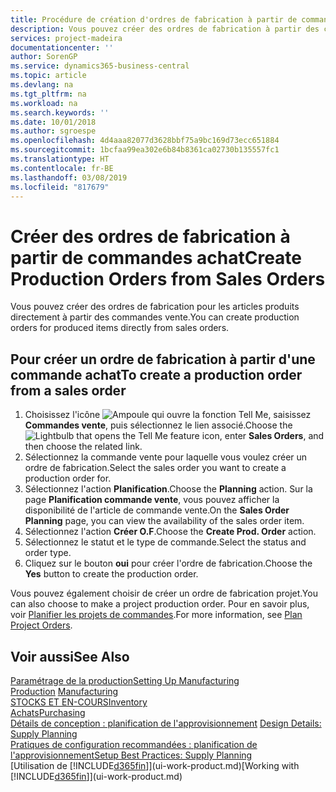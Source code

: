 ```yaml
---
title: Procédure de création d'ordres de fabrication à partir de commandes vente | Microsoft Docs
description: Vous pouvez créer des ordres de fabrication à partir des commandes vente dans le département Ventes & marketing.
services: project-madeira
documentationcenter: ''
author: SorenGP
ms.service: dynamics365-business-central
ms.topic: article
ms.devlang: na
ms.tgt_pltfrm: na
ms.workload: na
ms.search.keywords: ''
ms.date: 10/01/2018
ms.author: sgroespe
ms.openlocfilehash: 4d4aaa82077d3628bbf75a9bc169d73ecc651884
ms.sourcegitcommit: 1bcfaa99ea302e6b84b8361ca02730b135557fc1
ms.translationtype: HT
ms.contentlocale: fr-BE
ms.lasthandoff: 03/08/2019
ms.locfileid: "817679"
---
```

# <a name="create-production-orders-from-sales-orders"></a><span data-ttu-id="5acb2-103">Créer des ordres de fabrication à partir de commandes achat</span><span class="sxs-lookup"><span data-stu-id="5acb2-103">Create Production Orders from Sales Orders</span></span>
<span data-ttu-id="5acb2-104">Vous pouvez créer des ordres de fabrication pour les articles produits directement à partir des commandes vente.</span><span class="sxs-lookup"><span data-stu-id="5acb2-104">You can create production orders for produced items directly from sales orders.</span></span>  

## <a name="to-create-a-production-order-from-a-sales-order"></a><span data-ttu-id="5acb2-105">Pour créer un ordre de fabrication à partir d'une commande achat</span><span class="sxs-lookup"><span data-stu-id="5acb2-105">To create a production order from a sales order</span></span>  

1.  <span data-ttu-id="5acb2-106">Choisissez l'icône ![Ampoule qui ouvre la fonction Tell Me](media/ui-search/search_small.png "Dites-moi ce que vous voulez faire"), saisissez **Commandes vente**, puis sélectionnez le lien associé.</span><span class="sxs-lookup"><span data-stu-id="5acb2-106">Choose the ![Lightbulb that opens the Tell Me feature](media/ui-search/search_small.png "Tell me what you want to do") icon, enter **Sales Orders**, and then choose the related link.</span></span>  
2.  <span data-ttu-id="5acb2-107">Sélectionnez la commande vente pour laquelle vous voulez créer un ordre de fabrication.</span><span class="sxs-lookup"><span data-stu-id="5acb2-107">Select the sales order you want to create a production order for.</span></span>  
3.  <span data-ttu-id="5acb2-108">Sélectionnez l'action **Planification**.</span><span class="sxs-lookup"><span data-stu-id="5acb2-108">Choose the **Planning** action.</span></span> <span data-ttu-id="5acb2-109">Sur la page **Planification commande vente**, vous pouvez afficher la disponibilité de l'article de commande vente.</span><span class="sxs-lookup"><span data-stu-id="5acb2-109">On the **Sales Order Planning** page, you can view the availability of the sales order item.</span></span>  
4.  <span data-ttu-id="5acb2-110">Sélectionnez l'action **Créer O.F**.</span><span class="sxs-lookup"><span data-stu-id="5acb2-110">Choose the **Create Prod. Order** action.</span></span>  
5.  <span data-ttu-id="5acb2-111">Sélectionnez le statut et le type de commande.</span><span class="sxs-lookup"><span data-stu-id="5acb2-111">Select the status and order type.</span></span>  
6.  <span data-ttu-id="5acb2-112">Cliquez sur le bouton **oui** pour créer l'ordre de fabrication.</span><span class="sxs-lookup"><span data-stu-id="5acb2-112">Choose the **Yes** button to create the production order.</span></span>

<span data-ttu-id="5acb2-113">Vous pouvez également choisir de créer un ordre de fabrication projet.</span><span class="sxs-lookup"><span data-stu-id="5acb2-113">You can also choose to make a project production order.</span></span> <span data-ttu-id="5acb2-114">Pour en savoir plus, voir [Planifier les projets de commandes](production-how-to-plan-project-orders.md).</span><span class="sxs-lookup"><span data-stu-id="5acb2-114">For more information, see [Plan Project Orders](production-how-to-plan-project-orders.md).</span></span>   

## <a name="see-also"></a><span data-ttu-id="5acb2-115">Voir aussi</span><span class="sxs-lookup"><span data-stu-id="5acb2-115">See Also</span></span>  
[<span data-ttu-id="5acb2-116">Paramétrage de la production</span><span class="sxs-lookup"><span data-stu-id="5acb2-116">Setting Up Manufacturing</span></span>](production-configure-production-processes.md)  
<span data-ttu-id="5acb2-117">[Production](production-manage-manufacturing.md)  </span><span class="sxs-lookup"><span data-stu-id="5acb2-117">[Manufacturing](production-manage-manufacturing.md)  </span></span>  
[<span data-ttu-id="5acb2-118">STOCKS ET EN-COURS</span><span class="sxs-lookup"><span data-stu-id="5acb2-118">Inventory</span></span>](inventory-manage-inventory.md)  
[<span data-ttu-id="5acb2-119">Achats</span><span class="sxs-lookup"><span data-stu-id="5acb2-119">Purchasing</span></span>](purchasing-manage-purchasing.md)  
<span data-ttu-id="5acb2-120">[Détails de conception : planification de l'approvisionnement](design-details-supply-planning.md) </span><span class="sxs-lookup"><span data-stu-id="5acb2-120">[Design Details: Supply Planning](design-details-supply-planning.md) </span></span>  
[<span data-ttu-id="5acb2-121">Pratiques de configuration recommandées : planification de l'approvisionnement</span><span class="sxs-lookup"><span data-stu-id="5acb2-121">Setup Best Practices: Supply Planning</span></span>](setup-best-practices-supply-planning.md)  
<span data-ttu-id="5acb2-122">[Utilisation de [!INCLUDE[d365fin](includes/d365fin_md.md)]](ui-work-product.md)</span><span class="sxs-lookup"><span data-stu-id="5acb2-122">[Working with [!INCLUDE[d365fin](includes/d365fin_md.md)]](ui-work-product.md)</span></span>
